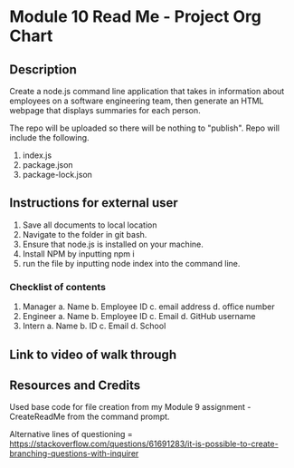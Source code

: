 # Module 10 Read Me - Project Org Chart

##  Description
Create a node.js command line application that takes in information about employees on a software engineering team, then generate an HTML webpage that displays summaries for each person. 

The repo will be uploaded so there will be nothing to "publish". Repo will include the following.
1. index.js
2. package.json
3. package-lock.json

## Instructions for external user
1. Save all documents to local location
2. Navigate to the folder in git bash.
3. Ensure that node.js is installed on your machine.
4. Install NPM by inputting npm i
5. run the file by inputting node index into the command line.

### Checklist of contents 

1. Manager
    a. Name
    b. Employee ID
    c. email address 
    d. office number
2. Engineer
    a. Name 
    b. Employee ID
    c. Email
    d. GitHub username
3. Intern 
    a. Name
    b. ID
    c. Email
    d. School

## Link to video of walk through



## Resources and Credits

Used base code for file creation from my Module 9 assignment - CreateReadMe from the command prompt.

Alternative lines of questioning = https://stackoverflow.com/questions/61691283/it-is-possible-to-create-branching-questions-with-inquirer
